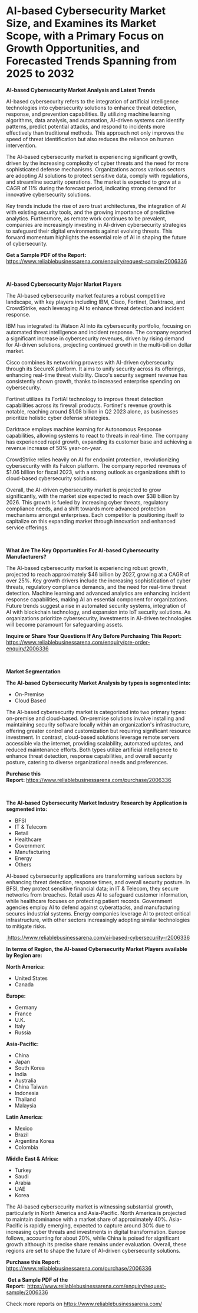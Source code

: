 <p><h1>AI-based Cybersecurity Market Size, and Examines its Market Scope, with a Primary Focus on Growth Opportunities, and Forecasted Trends Spanning from 2025 to 2032</h1></p><p><strong>AI-based Cybersecurity Market Analysis and Latest Trends</strong></p>
<p><p>AI-based cybersecurity refers to the integration of artificial intelligence technologies into cybersecurity solutions to enhance threat detection, response, and prevention capabilities. By utilizing machine learning algorithms, data analysis, and automation, AI-driven systems can identify patterns, predict potential attacks, and respond to incidents more effectively than traditional methods. This approach not only improves the speed of threat identification but also reduces the reliance on human intervention.</p><p>The AI-based cybersecurity market is experiencing significant growth, driven by the increasing complexity of cyber threats and the need for more sophisticated defense mechanisms. Organizations across various sectors are adopting AI solutions to protect sensitive data, comply with regulations, and streamline security operations. The market is expected to grow at a CAGR of 11% during the forecast period, indicating strong demand for innovative cybersecurity solutions.</p><p>Key trends include the rise of zero trust architectures, the integration of AI with existing security tools, and the growing importance of predictive analytics. Furthermore, as remote work continues to be prevalent, companies are increasingly investing in AI-driven cybersecurity strategies to safeguard their digital environments against evolving threats. This forward momentum highlights the essential role of AI in shaping the future of cybersecurity.</p></p>
<p><strong>Get a Sample PDF of the Report:&nbsp;</strong> <a href="https://www.reliablebusinessarena.com/enquiry/request-sample/2006336?utm_campaign=2458&utm_medium=2&utm_source=Github&utm_content=ia&utm_term=15022025&utm_id=ai-based-cybersecurity">https://www.reliablebusinessarena.com/enquiry/request-sample/2006336</a></p>
<p>&nbsp;</p>
<p><strong>AI-based Cybersecurity Major Market Players</strong></p>
<p><p>The AI-based cybersecurity market features a robust competitive landscape, with key players including IBM, Cisco, Fortinet, Darktrace, and CrowdStrike, each leveraging AI to enhance threat detection and incident response.</p><p>IBM has integrated its Watson AI into its cybersecurity portfolio, focusing on automated threat intelligence and incident response. The company reported a significant increase in cybersecurity revenues, driven by rising demand for AI-driven solutions, projecting continued growth in the multi-billion dollar market.</p><p>Cisco combines its networking prowess with AI-driven cybersecurity through its SecureX platform. It aims to unify security across its offerings, enhancing real-time threat visibility. Cisco's security segment revenue has consistently shown growth, thanks to increased enterprise spending on cybersecurity.</p><p>Fortinet utilizes its FortiAI technology to improve threat detection capabilities across its firewall products. Fortinet's revenue growth is notable, reaching around $1.08 billion in Q2 2023 alone, as businesses prioritize holistic cyber defense strategies.</p><p>Darktrace employs machine learning for Autonomous Response capabilities, allowing systems to react to threats in real-time. The company has experienced rapid growth, expanding its customer base and achieving a revenue increase of 50% year-on-year.</p><p>CrowdStrike relies heavily on AI for endpoint protection, revolutionizing cybersecurity with its Falcon platform. The company reported revenues of $1.06 billion for fiscal 2023, with a strong outlook as organizations shift to cloud-based cybersecurity solutions.</p><p>Overall, the AI-driven cybersecurity market is projected to grow significantly, with the market size expected to reach over $38 billion by 2026. This growth is fueled by increasing cyber threats, regulatory compliance needs, and a shift towards more advanced protection mechanisms amongst enterprises. Each competitor is positioning itself to capitalize on this expanding market through innovation and enhanced service offerings.</p></p>
<p>&nbsp;</p>
<p><strong>What Are The Key Opportunities For AI-based Cybersecurity Manufacturers?</strong></p>
<p><p>The AI-based cybersecurity market is experiencing robust growth, projected to reach approximately $46 billion by 2027, growing at a CAGR of over 25%. Key growth drivers include the increasing sophistication of cyber threats, regulatory compliance demands, and the need for real-time threat detection. Machine learning and advanced analytics are enhancing incident response capabilities, making AI an essential component for organizations. Future trends suggest a rise in automated security systems, integration of AI with blockchain technology, and expansion into IoT security solutions. As organizations prioritize cybersecurity, investments in AI-driven technologies will become paramount for safeguarding assets.</p></p>
<p><strong>Inquire or Share Your Questions If Any Before Purchasing This Report:</strong> <a href="https://www.reliablebusinessarena.com/enquiry/pre-order-enquiry/2006336?utm_campaign=2458&utm_medium=2&utm_source=Github&utm_content=ia&utm_term=15022025&utm_id=ai-based-cybersecurity">https://www.reliablebusinessarena.com/enquiry/pre-order-enquiry/2006336</a></p>
<p>&nbsp;</p>
<p><strong>Market Segmentation</strong></p>
<p><strong>The AI-based Cybersecurity Market Analysis by types is segmented into:</strong></p>
<p><ul><li>On-Premise</li><li>Cloud Based</li></ul></p>
<p><p>The AI-based cybersecurity market is categorized into two primary types: on-premise and cloud-based. On-premise solutions involve installing and maintaining security software locally within an organization's infrastructure, offering greater control and customization but requiring significant resource investment. In contrast, cloud-based solutions leverage remote servers accessible via the internet, providing scalability, automated updates, and reduced maintenance efforts. Both types utilize artificial intelligence to enhance threat detection, response capabilities, and overall security posture, catering to diverse organizational needs and preferences.</p></p>
<p><strong>Purchase this Report:&nbsp;</strong><a href="https://www.reliablebusinessarena.com/purchase/2006336?utm_campaign=2458&utm_medium=2&utm_source=Github&utm_content=ia&utm_term=15022025&utm_id=ai-based-cybersecurity">https://www.reliablebusinessarena.com/purchase/2006336</a></p>
<p>&nbsp;</p>
<p><strong>The AI-based Cybersecurity Market Industry Research by Application is segmented into:</strong></p>
<p><ul><li>BFSI</li><li>IT & Telecom</li><li>Retail</li><li>Healthcare</li><li>Government</li><li>Manufacturing</li><li>Energy</li><li>Others</li></ul></p>
<p><p>AI-based cybersecurity applications are transforming various sectors by enhancing threat detection, response times, and overall security posture. In BFSI, they protect sensitive financial data; in IT & Telecom, they secure networks from breaches. Retail uses AI to safeguard customer information, while healthcare focuses on protecting patient records. Government agencies employ AI to defend against cyberattacks, and manufacturing secures industrial systems. Energy companies leverage AI to protect critical infrastructure, with other sectors increasingly adopting similar technologies to mitigate risks.</p></p>
<p><a href="https://www.reliablebusinessarena.com/ai-based-cybersecurity-r2006336?utm_campaign=2458&utm_medium=2&utm_source=Github&utm_content=ia&utm_term=15022025&utm_id=ai-based-cybersecurity">&nbsp;https://www.reliablebusinessarena.com/ai-based-cybersecurity-r2006336</a></p>
<p><strong>In terms of Region, the AI-based Cybersecurity Market Players available by Region are:</strong></p>
<p>
    <p> <strong> North America: </strong>
        <ul>
            <li>United States</li>
            <li>Canada</li>
        </ul>
        </p> 
    <p> <strong> Europe: </strong>
        <ul>
            <li>Germany</li>
            <li>France</li>
            <li>U.K.</li>
            <li>Italy</li>
            <li>Russia</li>
        </ul>
        </p> 
    <p> <strong> Asia-Pacific: </strong>
        <ul>
            <li>China</li>
            <li>Japan</li>
            <li>South Korea</li>
            <li>India</li>
            <li>Australia</li>
            <li>China Taiwan</li>
            <li>Indonesia</li>
            <li>Thailand</li>
            <li>Malaysia</li>
        </ul>
        </p> 
    <p> <strong> Latin America: </strong>
        <ul>
            <li>Mexico</li>
            <li>Brazil</li>
            <li>Argentina Korea</li>
            <li>Colombia</li>
        </ul>
        </p> 
    <p> <strong> Middle East & Africa: </strong>
        <ul>
            <li>Turkey</li>
            <li>Saudi</li>
            <li>Arabia</li>
            <li>UAE</li>
            <li>Korea</li>
        </ul>
    </p>
    </p>
<p><p>The AI-based cybersecurity market is witnessing substantial growth, particularly in North America and Asia-Pacific. North America is projected to maintain dominance with a market share of approximately 40%. Asia-Pacific is rapidly emerging, expected to capture around 30% due to increasing cyber threats and investments in digital transformation. Europe follows, accounting for about 20%, while China is poised for significant growth although its precise share remains under evaluation. Overall, these regions are set to shape the future of AI-driven cybersecurity solutions.</p></p>
<p><strong>Purchase this Report: </strong><a href="https://www.reliablebusinessarena.com/purchase/2006336?utm_campaign=2458&utm_medium=2&utm_source=Github&utm_content=ia&utm_term=15022025&utm_id=ai-based-cybersecurity">https://www.reliablebusinessarena.com/purchase/2006336</a></p>
<p>&nbsp;<strong>Get a Sample PDF of the Report:&nbsp;&nbsp;</strong><a href="https://www.reliablebusinessarena.com/enquiry/request-sample/2006336?utm_campaign=2458&utm_medium=2&utm_source=Github&utm_content=ia&utm_term=15022025&utm_id=ai-based-cybersecurity">https://www.reliablebusinessarena.com/enquiry/request-sample/2006336</a></p>
<p><strong></strong></p>
<p>Check more reports on <a href="https://www.reliablebusinessarena.com/?utm_campaign=2458&utm_medium=2&utm_source=Github&utm_content=ia&utm_term=15022025&utm_id=ai-based-cybersecurity">https://www.reliablebusinessarena.com/</a></p>